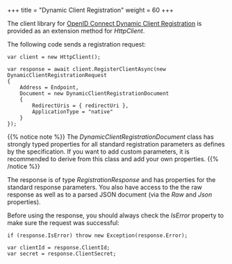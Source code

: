 +++
title = "Dynamic Client Registration"
weight = 60
+++

The client library for [OpenID Connect Dynamic Client
Registration](https://openid.net/specs/openid-connect-registration-1_0.html)
is provided as an extension method for *HttpClient*.

The following code sends a registration request:

```
var client = new HttpClient();

var response = await client.RegisterClientAsync(new DynamicClientRegistrationRequest
{
    Address = Endpoint,
    Document = new DynamicClientRegistrationDocument
    {
        RedirectUris = { redirectUri },
        ApplicationType = "native"
    }
});
```

{{% notice note %}}
The *DynamicClientRegistrationDocument* class has strongly typed
properties for all standard registration parameters as defines by the
specification. If you want to add custom parameters, it is recommended
to derive from this class and add your own properties.
{{% /notice %}}

The response is of type *RegistrationResponse* and has properties for
the standard response parameters. You also have access to the the raw
response as well as to a parsed JSON document (via the *Raw* and *Json*
properties).

Before using the response, you should always check the *IsError*
property to make sure the request was successful:

```
if (response.IsError) throw new Exception(response.Error);

var clientId = response.ClientId;
var secret = response.ClientSecret;
```
